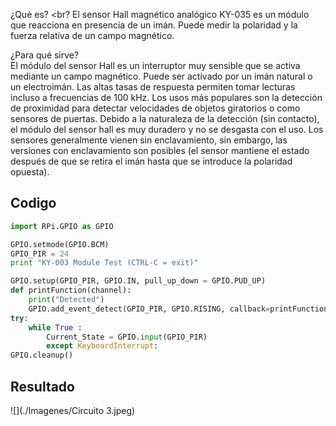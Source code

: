 ¿Qué es? <br?
El sensor Hall magnético analógico KY-035 es un módulo que reacciona en presencia de un imán. Puede medir la polaridad y la fuerza relativa de un campo magnético.

¿Para qué sirve? <br>
El módulo del sensor Hall es un interruptor muy sensible que se activa mediante un campo magnético. Puede ser activado por un imán natural o un electroimán. Las altas tasas de respuesta permiten tomar lecturas incluso a frecuencias de 100 kHz. Los usos más populares son la detección de proximidad para detectar velocidades de objetos giratorios o como sensores de puertas. Debido a la naturaleza de la detección (sin contacto), el módulo del sensor hall es muy duradero y no se desgasta con el uso. Los sensores generalmente vienen sin enclavamiento, sin embargo, las versiones con enclavamiento son posibles (el sensor mantiene el estado después de que se retira el imán hasta que se introduce la polaridad opuesta).


## Codigo

```python
import RPi.GPIO as GPIO

GPIO.setmode(GPIO.BCM)
GPIO_PIR = 24
print "KY-003 Module Test (CTRL-C = exit)"

GPIO.setup(GPIO_PIR, GPIO.IN, pull_up_down = GPIO.PUD_UP)
def printFunction(channel):
    print("Detected")
    GPIO.add_event_detect(GPIO_PIR, GPIO.RISING, callback=printFunction)
try:
    while True :
        Current_State = GPIO.input(GPIO_PIR)
        except KeyboardInterrupt:
GPIO.cleanup()
```

## Resultado
![](./Imagenes/Circuito 3.jpeg)
